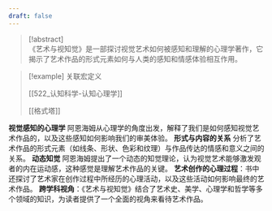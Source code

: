 ```yaml
---
draft: false
---
```

> [!abstract]  
> 《艺术与视知觉》是一部探讨视觉艺术如何被感知和理解的心理学著作，它揭示了艺术作品的形式元素如何与人类的感知和情感体验相互作用。

> [!example] 关联宏定义
> 
> [[522_认知科学-认知心理学]]
> 
> [[格式塔]]

**视觉感知的心理学**
阿恩海姆从心理学的角度出发，解释了我们是如何感知视觉艺术作品的，以及这些感知如何影响我们的审美体验。
**形式与内容的关系**
分析了艺术作品的形式元素（如线条、形状、色彩和纹理）与作品传达的情感和意义之间的关系。
**动态知觉**
阿恩海姆提出了一个动态的知觉理论，认为视觉艺术能够激发观者的内在运动感，这种感觉是理解艺术作品的关键。
**艺术创作的心理过程**：书中还探讨了艺术家在创作过程中所经历的心理活动，以及这些活动如何影响最终的艺术作品。
**跨学科视角**：《艺术与视知觉》结合了艺术史、美学、心理学和哲学等多个领域的知识，为读者提供了一个全面的视角来看待艺术作品。